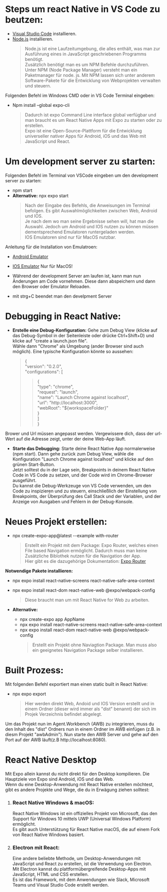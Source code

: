 # Steps um react Native in VS Code zu beutzen:

- [Visual Studio Code](https://code.visualstudio.com) installieren.
- [Node.js](https://nodejs.org/de) installieren.
  > Node.js ist eine Laufzeitumgebung, die alles enthält, was man zur Ausführung eines in JavaScript geschriebenen Programms benötigt. <br>
  > Zusätzlich benötigt man es um NPM Befehle durchzuführen. <br>
  > Unter NPM (Node Package Manager) versteht man ein Paketmanager für node. js. Mit NPM lassen sich unter anderem Software-Pakete für die Entwicklung von Webprojekten verwalten und steuern.

Folgenden Befehl im Windows CMD oder in VS Code Terminal eingeben:

- Npm install –global expo-cli <br>
  > Dadurch ist expo Command Line interface global verfügbar und man braucht es um React Native Apps mit Expo zu starten oder zu erstellen. <br>
  > Expo ist eine Open-Source-Plattform für die Entwicklung universeller nativer Apps für Android, iOS und das Web mit JavaScript und React.

# Um development server zu starten:

Folgenden Befehl im Terminal von VSCode eingeben um den development server zu starten:

- npm start
- **Alternative:** npx expo start
  > Nach der Eingabe des Befehls, die Anweisungen im Terminal befolgen. Es gibt Auswahlmöglichkeiten zwischen Web, Android und IOS.<br>
  > Je nach dem wo man seine Ergebnisse sehen will, hat man die Auswahl. Jedoch um Android und IOS nutzen zu können müssen dementsprechend Emulatoren runtergeladen werden.<br>
  > IOS Emulatoren sind nur für MacOS nutzbar.

Anleitung für die Installation von Emulatroen:

- [Android Emulator](https://developer.android.com/studio/run/emulator)
- [IOS Emulator](https://docs.expo.dev/workflow/ios-simulator/) Nur für MacOS!

- Während der development Server am laufen ist, kann man nun Änderungen am Code vornehmen. Diese dann abspeichern und dann den Browser oder Emulator Reloaden.
- mit strg+C beendet man den develpment Server

# Debugging in React Native:

- **Erstelle eine Debug-Konfiguration:** Gehe zum Debug View (klicke auf das Debug-Symbol in der Seitenleiste oder drücke Ctrl+Shift+D) und klicke auf "create a launch.json file".<br> Wähle dann "Chrome" als Umgebung (ander Browser sind auch möglich). Eine typische Konfiguration könnte so aussehen: <br>
  > { <br>
  > "version": "0.2.0",<br>
  > "configurations": [<br>
  > > {<br>
  > > "type": "chrome",<br>
  > > "request": "launch",<br>
  > > "name": "Launch Chrome against localhost",<br>
  > > "url": "http://localhost:3000",<br>
  > > "webRoot": "${workspaceFolder}"<br>
  > > }<br>
  > > ]<br>
  > }

Brower und Url müssen angepasst werden. Vergewissere dich, dass der url-Wert auf die Adresse zeigt, unter der deine Web-App läuft. <br>

- **Starte das Debugging:** Starte deine React Native App normalerweise (npm start). Dann gehe zurück zum Debug View, wähle die Konfiguration "Launch Chrome against localhost" und klicke auf den grünen Start-Button. <br>
  Jetzt solltest du in der Lage sein, Breakpoints in deinem React Native Code in VS Code zu setzen, und der Code wird im Chrome-Browser ausgeführt.<br>
  Du kannst die Debug-Werkzeuge von VS Code verwenden, um den Code zu inspizieren und zu steuern, einschließlich der Einstellung von Breakpoints, der Überprüfung des Call Stack und der Variablen, und der Anzeige von Ausgaben und Fehlern in der Debug-Konsole.

# Neues Projekt erstellen:

- npx create-expo-app@latest --example with-router <br>

  > Erstellt ein Projekt mit dem Package: Expo Router, welches einen File based Navigation ermöglicht. Dadurch muss man keine Zusätzliche Biblothek nutzen für die Navigation der App.<br> Hier gibt es die dazugehörige Dokumentation: [Expo Router](https://docs.expo.dev/routing/introduction/)

**Notwendige Pakete installieren:**

- npx expo install react-native-screens react-native-safe-area-context
- npx expo install react-dom react-native-web @expo/webpack-config

  > Diese braucht man um mit React Native for Web zu arbeiten.

- **Alternative:**
  - npx create-expo app AppName
  - npx expo install react-native-screens react-native-safe-area-context
  - npx expo install react-dom react-native-web @expo/webpack-config <br>
    > Erstellt ein Projekt ohne Naviagtion Package. Man muss also ein geeignetes Navigation Package selber installieren.

# Built Prozess:

Mit folgenden Befehl exportiert man einen static built in React Native:

- npx expo export
  > Hier werden direkt Web, Andoid und IOS Version erstellt und in einem Ordner (dieser wird immer als "dist" benannt) der sich im Projek Verzeichnis befindet abgelegt.

Um das Projekt nun im Agent.Workbench (AWB) zu integrieren, muss du den Inhalt des "dist" Ordners nun in einem Ordner im AWB einfügen (z.B. in diesm Projekt "awbAdmin").
Nun starte den AWB Server und gehe auf den Port auf der AWB läuft(z.B http://localhost:8080).

# React Native Desktop

Mit Expo allein kannst du nicht direkt für den Desktop kompilieren. Die Hauptziele von Expo sind Android, iOS und das Web.<br>
Wenn du eine Desktop-Anwendung mit React Native erstellen möchtest, gibt es andere Projekte und Wege, die du in Erwägung ziehen solltest:

1. ### **React Native Windows & macOS:**

   React Native Windows ist ein offizielles Projekt von Microsoft, das den Support für Windows 10 mittels UWP (Universal Windows Platform) ermöglicht.<br>
   Es gibt auch Unterstützung für React Native macOS, die auf einem Fork von React Native Windows basiert.

2. ### **Electron mit React:**
   Eine andere beliebte Methode, um Desktop-Anwendungen mit JavaScript und React zu erstellen, ist die Verwendung von Electron.<br>
   Mit Electron kannst du plattformübergreifende Desktop-Apps mit JavaScript, HTML und CSS erstellen. <br>
   Es ist das Framework, mit dem Anwendungen wie Slack, Microsoft Teams und Visual Studio Code erstellt werden.
